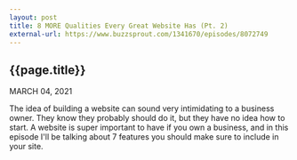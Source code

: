 ```yaml
---
layout: post
title: 8 MORE Qualities Every Great Website Has (Pt. 2)
external-url: https://www.buzzsprout.com/1341670/episodes/8072749
---
```


## {{page.title}}

MARCH 04, 2021

The idea of building a website can sound very intimidating to a business owner. They know they probably should do it, but they have no idea how to start. A website is super important to have if you own a business, and in this episode I'll be talking about 7 features you should make sure to include in your site.

<div id="buzzsprout-player-8072749"></div>
<script src="https://www.buzzsprout.com/1341670/8072749-8-more-qualities-every-great-website-has-pt-2.js?container_id=buzzsprout-player-8072749&player=small" type="text/javascript" charset="utf-8"></script>
